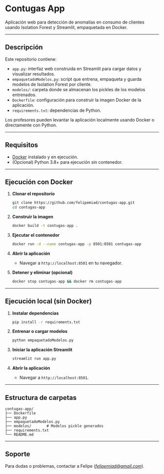 # Contugas App

Aplicación web para detección de anomalías en consumo de clientes usando Isolation Forest y Streamlit, empaquetada en Docker.

---

## Descripción

Este repositorio contiene:

* `app.py`: interfaz web construida en Streamlit para cargar datos y visualizar resultados.
* `empaquetadoModelos.py`: script que entrena, empaqueta y guarda modelos de Isolation Forest por cliente.
* `modelos/`: carpeta donde se almacenan los pickles de los modelos entrenados.
* `Dockerfile`: configuración para construir la imagen Docker de la aplicación.
* `requirements.txt`: dependencias de Python.

Los profesores pueden levantar la aplicación localmente usando Docker o directamente con Python.

---

## Requisitos

* [Docker](https://www.docker.com/) instalado y en ejecución.
* (Opcional) Python 3.8+ para ejecución sin contenedor.

---

## Ejecución con Docker

1. **Clonar el repositorio**

   ```bash
   git clone https://github.com/felipemiad/contugas-app.git
   cd contugas-app
   ```

2. **Construir la imagen**

   ```bash
   docker build -t contugas-app .
   ```

3. **Ejecutar el contenedor**

   ```bash
   docker run -d --name contugas-app -p 8501:8501 contugas-app
   ```

4. **Abrir la aplicación**

   * Navegar a `http://localhost:8501` en tu navegador.

5. **Detener y eliminar (opcional)**

   ```bash
   docker stop contugas-app && docker rm contugas-app
   ```

---

## Ejecución local (sin Docker)

1. **Instalar dependencias**

   ```bash
   pip install -r requirements.txt
   ```

2. **Entrenar o cargar modelos**

   ```bash
   python empaquetadoModelos.py
   ```

3. **Iniciar la aplicación Streamlit**

   ```bash
   streamlit run app.py
   ```

4. **Abrir la aplicación**

   * Navegar a `http://localhost:8501`.

---

## Estructura de carpetas

```
contugas-app/
├── Dockerfile
├── app.py
├── empaquetadoModelos.py
├── modelos/       # Modelos pickle generados
├── requirements.txt
└── README.md
```

---

## Soporte

Para dudas o problemas, contactar a Felipe (*[felipemiad@gmail.com](mailto:felipemiad@gmail.com)*).
